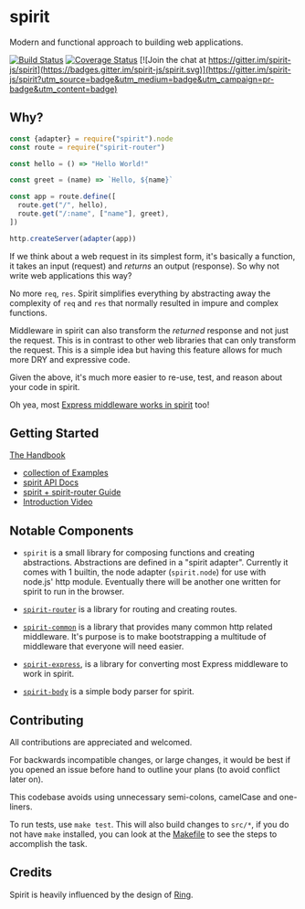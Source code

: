 # spirit

Modern and functional approach to building web applications.

[![Build Status](https://travis-ci.org/spirit-js/spirit.svg?branch=master)](https://travis-ci.org/spirit-js/spirit)
[![Coverage Status](https://coveralls.io/repos/github/spirit-js/spirit/badge.svg?branch=master)](https://coveralls.io/github/spirit-js/spirit?branch=master)
[![Join the chat at https://gitter.im/spirit-js/spirit](https://badges.gitter.im/spirit-js/spirit.svg)](https://gitter.im/spirit-js/spirit?utm_source=badge&utm_medium=badge&utm_campaign=pr-badge&utm_content=badge)

## Why?

```js
const {adapter} = require("spirit").node
const route = require("spirit-router")

const hello = () => "Hello World!"

const greet = (name) => `Hello, ${name}`

const app = route.define([
  route.get("/", hello),
  route.get("/:name", ["name"], greet),
])

http.createServer(adapter(app))
```

If we think about a web request in its simplest form, it's basically a function, it takes an input (request) and _returns_ an output (response). So why not write web applications this way?

No more `req`, `res`. Spirit simplifies everything by abstracting away the complexity of `req` and `res` that normally resulted in impure and complex functions.

Middleware in spirit can also transform the _returned_ response and not just the request. This is in contrast to other web libraries that can only transform the request. This is a simple idea but having this feature allows for much more DRY and expressive code.

Given the above, it's much more easier to re-use, test, and reason about your code in spirit.

Oh yea, most [Express middleware works in spirit](https://github.com/spirit-js/spirit-express) too!

## Getting Started

[The Handbook](http://spirit.function.run/)

- [collection of Examples](https://github.com/spirit-js/examples)
- [spirit API Docs](docs/api)
- [spirit + spirit-router Guide](https://github.com/spirit-js/spirit-router/tree/master/docs/Guide.md)
- [Introduction Video](https://www.youtube.com/watch?v=YvxLBd12ZX8&list=PLHw25bReXDKvHd-5mCjMxVkgDvWrx5IFY)

## Notable Components

- `spirit` is a small library for composing functions and creating abstractions. Abstractions are defined in a "spirit adapter". Currently it comes with 1 builtin, the node adapter (`spirit.node`) for use with node.js' http module. Eventually there will be another one written for spirit to run in the browser.

- [`spirit-router`](https://github.com/spirit-js/spirit-router) is a library for routing and creating routes.

- [`spirit-common`](https://github.com/spirit-js/spirit-common) is a library that provides many common http related middleware. It's purpose is to make bootstrapping a multitude of middleware that everyone will need easier.

- [`spirit-express`](https://github.com/spirit-js/spirit-express), is a library for converting most Express middleware to work in spirit.

- [`spirit-body`](https://github.com/dodekeract/spirit-body) is a simple body parser for spirit.

## Contributing

All contributions are appreciated and welcomed.

For backwards incompatible changes, or large changes, it would be best if you opened an issue before hand to outline your plans (to avoid conflict later on).

This codebase avoids using unnecessary semi-colons, camelCase and one-liners.

To run tests, use `make test`. This will also build changes to `src/*`, if you do not have `make` installed, you can look at the [Makefile](/Makefile) to see the steps to accomplish the task.

## Credits

Spirit is heavily influenced by the design of [Ring](https://github.com/ring-clojure/ring).
